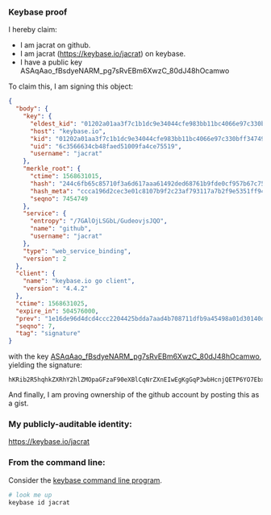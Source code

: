 ### Keybase proof

I hereby claim:

  * I am jacrat on github.
  * I am jacrat (https://keybase.io/jacrat) on keybase.
  * I have a public key ASAqAao_fBsdyeNARM_pg7sRvEBm6XwzC_80dJ48hOcamwo

To claim this, I am signing this object:

```json
{
  "body": {
    "key": {
      "eldest_kid": "01202a01aa3f7c1b1dc9e34044cfe983bb11bc4066e97c330bff34749e3c84e71a9b0a",
      "host": "keybase.io",
      "kid": "01202a01aa3f7c1b1dc9e34044cfe983bb11bc4066e97c330bff34749e3c84e71a9b0a",
      "uid": "6c3566634cb48faed51009fa4ce75519",
      "username": "jacrat"
    },
    "merkle_root": {
      "ctime": 1568631015,
      "hash": "244c6fb65c85710f3a6d617aaa61492ded68761b9fde0cf957b67c753d96307233cef49915ac3fb4a9754034ef484d926726187a5fd233d721fb47060e0008b9",
      "hash_meta": "ccca196d2cec3e01c8107b9f2c23af793117a7b2f9e5351ff949b2be20558c77",
      "seqno": 7454749
    },
    "service": {
      "entropy": "/7GAlOjLSGbL/GudeovjsJQO",
      "name": "github",
      "username": "jacrat"
    },
    "type": "web_service_binding",
    "version": 2
  },
  "client": {
    "name": "keybase.io go client",
    "version": "4.4.2"
  },
  "ctime": 1568631025,
  "expire_in": 504576000,
  "prev": "1e16de96d4dcd4ccc2204425bdda7aad4b708711dfb9a45498a01d30140d1e7f",
  "seqno": 7,
  "tag": "signature"
}
```

with the key [ASAqAao_fBsdyeNARM_pg7sRvEBm6XwzC_80dJ48hOcamwo](https://keybase.io/jacrat), yielding the signature:

```
hKRib2R5hqhkZXRhY2hlZMOpaGFzaF90eXBlCqNrZXnEIwEgKgGqP3wbHcnjQETP6YO7EbxAZul8Mwv/NHSePITnGpsKp3BheWxvYWTESpcCB8QgHhbeltTc1MzCIEQlvdp6rUtwhxHfuaRUmKAdMBQNHn/EINmkFIZPVcENvSqkoE7eeeIS7w+4GPdiO6zqkHjJb9C5AgHCo3NpZ8RAwYpI+VwSHNdz91Nfr0/IZXURflWTG32cNl8soO9SwdlTFIpCVzOfVPDm3nlGuauDJDOi3OKcJwR8gvhuCkovAahzaWdfdHlwZSCkaGFzaIKkdHlwZQildmFsdWXEIAR98GLuhKTjRM1UYp/tWEK5+f1jkVs8wIuejICydR15o3RhZ80CAqd2ZXJzaW9uAQ==

```

And finally, I am proving ownership of the github account by posting this as a gist.

### My publicly-auditable identity:

https://keybase.io/jacrat

### From the command line:

Consider the [keybase command line program](https://keybase.io/download).

```bash
# look me up
keybase id jacrat
```
